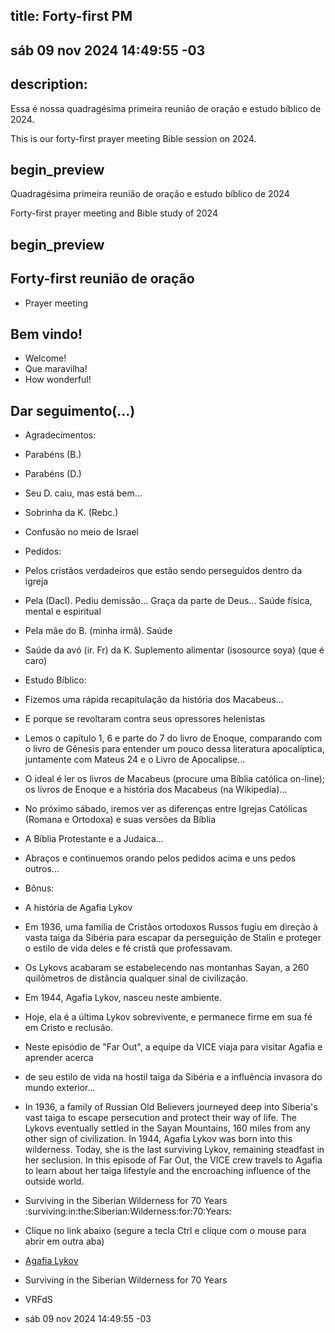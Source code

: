 ## title: Forty-first PM

## sáb 09 nov 2024 14:49:55 -03

## description:

Essa é nossa quadragésima primeira reunião de oração e estudo bíblico de 2024.

This is our forty-first prayer meeting Bible session on 2024.

## begin_preview

Quadragésima primeira reunião de oração e estudo bíblico de 2024

Forty-first prayer meeting and Bible study of 2024

## begin_preview

## Forty-first reunião de oração

- Prayer meeting

## Bem vindo!
- Welcome!
- Que maravilha!
- How wonderful!

## Dar seguimento(...)

- Agradecimentos: 
- Parabéns (B.)
- Parabéns (D.) 
- Seu D. caiu, mas está bem... 
- Sobrinha da K. (Rebc.)
- Confusão no meio de Israel 

- Pedidos:
- Pelos cristãos verdadeiros que estão sendo perseguidos dentro da igreja
- Pela (Dacl). Pediu demissão... Graça da parte de Deus... Saúde física, mental e espiritual
- Pela mãe do B. (minha irmã). Saúde
- Saúde da avó (ir. Fr) da K. Suplemento alimentar (isosource soya)
 (que é caro)

- Estudo Bíblico:

- Fizemos uma rápida recapitulação da história dos Macabeus... 
- E porque se revoltaram contra seus opressores helenistas
- Lemos o capítulo 1, 6 e parte do 7 do livro de Enoque, comparando com o livro de Gênesis para entender um pouco dessa literatura apocalíptica, juntamente com Mateus 24 e o Livro de Apocalipse...
- O ideal é ler os livros de Macabeus (procure uma Bíblia católica on-line); os livros de Enoque e a história dos Macabeus (na Wikipedia)...
- No próximo sábado, iremos ver as diferenças entre Igrejas Católicas (Romana e Ortodoxa) e suas versões da Bíblia 
- A Bíblia Protestante e a Judaica... 
- Abraços e continuemos orando pelos pedidos acima e uns pedos outros...

- Bônus:

- A história de Agafia Lykov

- Em 1936, uma família de Cristãos ortodoxos Russos fugiu em direção à vasta taiga da Sibéria para escapar da perseguição de Stalin e proteger o estilo de vida deles e fé cristã que professavam.
- Os Lykovs acabaram se estabelecendo nas montanhas Sayan, a 260 quilômetros de distância qualquer sinal de civilização.
- Em 1944, Agafia Lykov, nasceu neste ambiente.
- Hoje, ela é a última Lykov sobrevivente, e permanece firme em sua fé em Cristo e reclusão.
- Neste episódio de "Far Out", a equipe da VICE viaja para visitar Agafia e aprender acerca
- de seu estilo de vida na hostil taiga da Sibéria e a influência invasora do mundo exterior...

- In 1936, a family of Russian Old Believers journeyed deep into Siberia's vast taiga to escape persecution and protect their way of life. The Lykovs eventually settled in the Sayan Mountains, 160 miles from any other sign of civilization. In 1944, Agafia Lykov was born into this wilderness. Today, she is the last surviving Lykov, remaining steadfast in her seclusion. In this episode of Far Out, the VICE crew travels to Agafia to learn about her taiga lifestyle and the encroaching influence of the outside world.

- Surviving in the Siberian Wilderness for 70 Years :surviving:in:the:Siberian:Wilderness:for:70:Years: 

- Clique no link abaixo (segure a tecla Ctrl e clique com o mouse para abrir em
outra aba)

- [Agafia Lykov](https://www.youtube.com/watch?v=tt2AYafET68)

- Surviving in the Siberian Wilderness for 70 Years

- VRFdS
- sáb 09 nov 2024 14:49:55 -03
